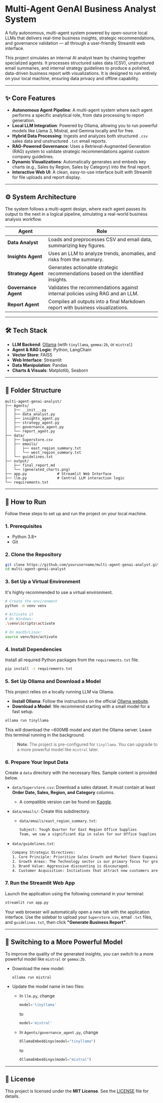 # Multi-Agent GenAI Business Analyst System

A fully autonomous, multi-agent system powered by open-source local LLMs that delivers real-time business insights, strategic recommendations, and governance validation — all through a user-friendly Streamlit web interface.

This project simulates an internal AI analyst team by chaining together specialized agents. It processes structured sales data (CSV), unstructured email summaries, and internal strategy guidelines to produce a polished, data-driven business report with visualizations. It is designed to run entirely on your local machine, ensuring data privacy and offline capability.

---

## ✨ Core Features

- **Autonomous Agent Pipeline**: A multi-agent system where each agent performs a specific analytical role, from data processing to report generation.
- **Local LLM Integration**: Powered by Ollama, allowing you to run powerful models like Llama 3, Mistral, and Gemma locally and for free.
- **Hybrid Data Processing**: Ingests and analyzes both structured `.csv` sales data and unstructured `.txt` email reports.
- **RAG-Powered Governance**: Uses a Retrieval-Augmented Generation (RAG) system to validate strategic recommendations against custom company guidelines.
- **Dynamic Visualizations**: Automatically generates and embeds key charts (e.g., Sales by Region, Sales by Category) into the final report.
- **Interactive Web UI**: A clean, easy-to-use interface built with Streamlit for file uploads and report display.

---

## ⚙️ System Architecture

The system follows a multi-agent design, where each agent passes its output to the next in a logical pipeline, simulating a real-world business analysis workflow.

| Agent                | Role                                                                             |
| -------------------- | -------------------------------------------------------------------------------- |
| **Data Analyst**     | Loads and preprocesses CSV and email data, summarizing key figures.              |
| **Insights Agent**   | Uses an LLM to analyze trends, anomalies, and risks from the summary.            |
| **Strategy Agent**   | Generates actionable strategic recommendations based on the identified insights. |
| **Governance Agent** | Validates the recommendations against internal policies using RAG and an LLM.    |
| **Report Agent**     | Compiles all outputs into a final Markdown report with business visualizations.  |

---

## 🛠️ Tech Stack

- **LLM Backend**: [Ollama](https://ollama.ai) (with `tinyllama`, `gemma:2b`, or `mistral`)
- **Agent & RAG Logic**: Python, LangChain
- **Vector Store**: FAISS
- **Web Interface**: Streamlit
- **Data Manipulation**: Pandas
- **Charts & Visuals**: Matplotlib, Seaborn

---

## 📂 Folder Structure

```
multi-agent-genai-analyst/
├── Agents/
│   ├── __init__.py
│   ├── data_analyst.py
│   ├── insights_agent.py
│   ├── strategy_agent.py
│   ├── governance_agent.py
│   └── report_agent.py
├── data/
│   ├── Superstore.csv
│   ├── emails/
│   │   ├── east_region_summary.txt
│   │   └── west_region_summary.txt
│   └── guidelines.txt
├── output/
│   ├── final_report.md
│   └── (generated_charts.png)
├── app.py              # Streamlit Web Interface
├── llm.py              # Central LLM interaction logic
└── requirements.txt
```

---

## 🚀 How to Run

Follow these steps to set up and run the project on your local machine.

### 1. Prerequisites

- Python 3.8+
- Git

### 2. Clone the Repository

```bash
git clone https://github.com/yourusername/multi-agent-genai-analyst.git
cd multi-agent-genai-analyst
```

### 3. Set Up a Virtual Environment

It's highly recommended to use a virtual environment.

```bash
# Create the environment
python -m venv venv

# Activate it
# On Windows:
.\venv\Scripts\activate

# On macOS/Linux:
source venv/bin/activate
```

### 4. Install Dependencies

Install all required Python packages from the `requirements.txt` file.

```bash
pip install -r requirements.txt
```

### 5. Set Up Ollama and Download a Model

This project relies on a locally running LLM via Ollama.

- **Install Ollama**: Follow the instructions on the official [Ollama website](https://ollama.ai).
- **Download a Model**: We recommend starting with a small model for a fast setup.

```bash
ollama run tinyllama
```

This will download the \~600MB model and start the Ollama server. Leave this terminal running in the background.

> **Note**: The project is pre-configured for `tinyllama`. You can upgrade to a more powerful model like `mistral` later.

### 6. Prepare Your Input Data

Create a `data` directory with the necessary files. Sample content is provided below.

- `data/Superstore.csv`: Download a sales dataset. It must contain at least **Order Date, Sales, Region, and Category** columns.

  - A compatible version can be found on [Kaggle](https://www.kaggle.com/).

- `data/emails/`: Create this subdirectory.

  - `data/emails/east_region_summary.txt`:
    ```txt
    Subject: Tough Quarter for East Region Office Supplies
    Team, we saw a significant dip in sales for our Office Supplies category this quarter, down 15%. Furniture sales remain steady. Technology sales are a bright spot, up 8%.
    ```

- `data/guidelines.txt`:

  ```txt
  Company Strategic Directives:
  1. Core Principle: Prioritize Sales Growth and Market Share Expansion.
  2. Growth Areas: The Technology sector is our primary focus for growth.
  3. Brand Value: Aggressive discounting is discouraged.
  4. Customer Acquisition: Initiatives that attract new customers are highly encouraged.
  ```

### 7. Run the Streamlit Web App

Launch the application using the following command in your terminal:

```bash
streamlit run app.py
```

Your web browser will automatically open a new tab with the application interface. Use the sidebar to upload your `Superstore.csv`, email `.txt` files, and `guidelines.txt`, then click **"Generate Business Report"**.

---

## 🧠 Switching to a More Powerful Model

To improve the quality of the generated insights, you can switch to a more powerful model like `mistral` or `gemma:2b`.

- Download the new model:

  ```bash
  ollama run mistral
  ```

- Update the model name in two files:

  - In `llm.py`, change

    ```python
    model='tinyllama'
    ```

    to

    ```python
    model='mistral'
    ```

  - In `Agents/governance_agent.py`, change

    ```python
    OllamaEmbeddings(model="tinyllama")
    ```

    to

    ```python
    OllamaEmbeddings(model="mistral")
    ```

---

## 📜 License

This project is licensed under the **MIT License**. See the [LICENSE](./LICENSE) file for details.

